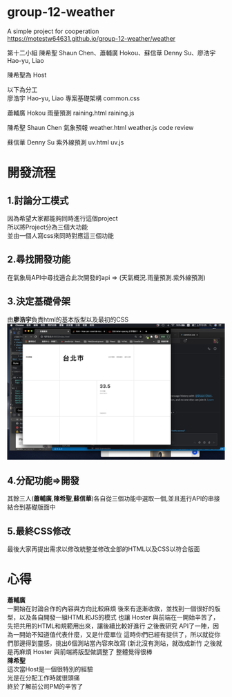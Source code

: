 # group-12-weather
A simple  project for cooperation  
https://motestw64631.github.io/group-12-weather/weather

第十二小組
陳希聖 Shaun Chen、蕭輔廣 Hokou、蘇信華 Denny Su、廖浩宇 Hao-yu, Liao  

陳希聖為 Host

以下為分工  
廖浩宇 Hao-yu, Liao
專案基礎架構
common.css

蕭輔廣 Hokou
雨量預測
raining.html
raining.js

陳希聖 Shaun Chen
氣象預報
weather.html
weather.js
code review

蘇信華 Denny Su
紫外線預測
uv.html
uv.js  

# 開發流程

## 1.討論分工模式  
因為希望大家都能夠同時進行這個project  
所以將Project分為三個大功能  
並由一個人寫css來同時對應這三個功能
  
## 2.尋找開發功能
在氣象局API中尋找適合此次開發的api => (天氣概況.雨量預測.紫外線預測)

## 3.決定基礎骨架
由**廖浩宇**負責html的基本版型以及最初的CSS  
![基礎](/images/螢幕快照%202021-06-08%20上午12.25.44.png)  

## 4.分配功能=>開發  
其餘三人(**蕭輔廣**,**陳希聖**,**蘇信華**)各自從三個功能中選取一個,並且進行API的串接  
結合到基礎版面中  

## 5.最終CSS修改
最後大家再提出需求以修改統整並修改全部的HTML以及CSS以符合版面  

# 心得
**蕭輔廣**  
一開始在討論合作的內容與方向比較麻煩
後來有逐漸收斂，並找到一個很好的版型，以及各自開發一組HTML和JS的模式
也讓 Hoster 與前端在一開始辛苦了，先把共用的HTML和規範用出來，讓後續比較好進行
之後我研究 API了一陣，因為一開始不知道值代表什麼，又是什麼單位
這時你們已經有提供了，所以就從你們那邊得到靈感，挑出6個測站當內容來改寫
(新北沒有測站，就改成新竹
之後就是再麻煩 Hoster 與前端將版型做調整了
整體覺得很棒  
**陳希聖**  
這次當Host是一個很特別的經驗  
光是在分配工作時就很頭痛  
終於了解前公司PM的辛苦了


